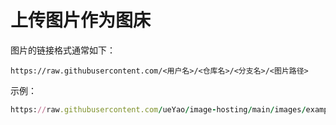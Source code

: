 # 上传图片作为图床

图片的链接格式通常如下：
```
https://raw.githubusercontent.com/<用户名>/<仓库名>/<分支名>/<图片路径>
```
示例：
``` ruby
https://raw.githubusercontent.com/ueYao/image-hosting/main/images/example.jpg
```
